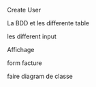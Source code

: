 Create User

La BDD et les differente table

les different input

Affichage

form facture

faire diagram de classe
